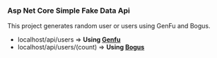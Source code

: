 ﻿### Asp Net Core Simple Fake Data Api 

 This project generates random user or users using GenFu and Bogus.

- localhost/api/users => **Using [Genfu](https://github.com/MisterJames/GenFu)**
- localhost/api/users/(count) => **Using [Bogus](https://github.com/bchavez/Bogus)**


